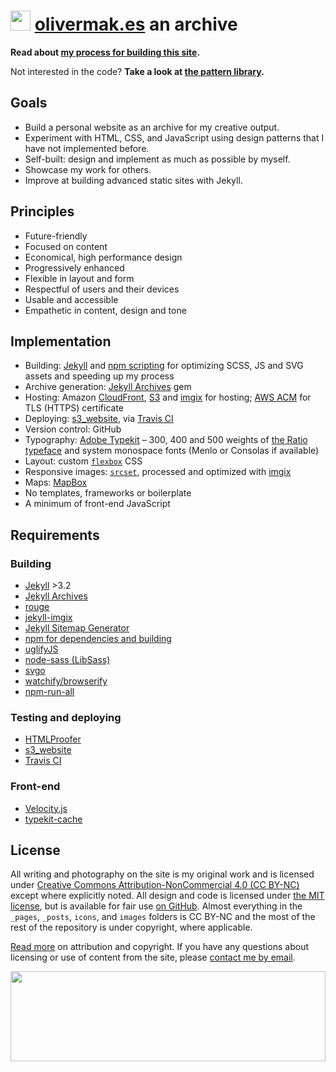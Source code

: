 # <a href="https://olivermak.es/"><img src="https://olivermak.es/icons/favicon32.svg" width="32" height="32"></a> <a href="https://olivermak.es/">olivermak.es</a> an archive

**Read about [my process for building this site](https://olivermak.es/2014/12/oliver-pattison/).**

Not interested in the code? **Take a look at [the pattern library](https://olivermak.es/patterns/).**

## Goals

- Build a personal website as an archive for my creative output.
- Experiment with HTML, CSS, and JavaScript using design patterns that I have not implemented before.
- Self-built: design and implement as much as possible by myself.
- Showcase my work for others.
- Improve at building advanced static sites with Jekyll.

## Principles

- Future-friendly
- Focused on content
- Economical, high performance design
- Progressively enhanced
- Flexible in layout and form
- Respectful of users and their devices
- Usable and accessible
- Empathetic in content, design and tone

## Implementation

- Building: [Jekyll](http://jekyllrb.com) and [npm scripting](https://docs.npmjs.com/cli/run-script) for optimizing SCSS, JS and SVG assets and speeding up my process
- Archive generation: [Jekyll Archives](https://github.com/jekyll/jekyll-archives) gem
- Hosting: Amazon [CloudFront](https://aws.amazon.com/cloudfront/), [S3](https://aws.amazon.com/s3/) and [imgix](https://www.imgix.com) for hosting; [AWS ACM](https://aws.amazon.com/certificate-manager/) for TLS (HTTPS) certificate
- Deploying: [s3_website](https://github.com/laurilehmijoki/s3_website), via [Travis CI](https://travis-ci.org)
- Version control: GitHub
- Typography: [Adobe Typekit](https://typekit.com/colophons/hro5wuc) – 300, 400 and 500 weights of [the Ratio typeface](http://cargocollective.com/pstype/Ratio) and system monospace fonts (Menlo or Consolas if available)
- Layout: custom [`flexbox`](https://www.w3.org/TR/2016/CR-css-flexbox-1-20160301/) CSS
- Responsive images: [`srcset`](https://responsiveimages.org), processed and optimized with [imgix](https://www.imgix.com/)
- Maps: [MapBox](https://www.mapbox.com/)
- No templates, frameworks or boilerplate
- A minimum of front-end JavaScript

## Requirements

### Building

- [Jekyll](http://jekyllrb.com) >3.2
- [Jekyll Archives](https://github.com/jekyll/jekyll-archives)
- [rouge](https://github.com/jneen/rouge)
- [jekyll-imgix](https://github.com/imgix/jekyll-imgix)
- [Jekyll Sitemap Generator](https://github.com/jekyll/jekyll-sitemap)
- [npm for dependencies and building](https://www.npmjs.com)
- [uglifyJS](https://github.com/mishoo/UglifyJS2)
- [node-sass (LibSass)](https://github.com/sass/node-sass)
- [svgo](https://github.com/svg/svgo)
- [watchify/browserify](https://github.com/substack/watchify)
- [npm-run-all](https://github.com/mysticatea/npm-run-all)

### Testing and deploying

- [HTMLProofer](https://github.com/gjtorikian/html-proofer)
- [s3_website](https://github.com/laurilehmijoki/s3_website)
- [Travis CI](https://travis-ci.org)

### Front-end

- [Velocity.js](http://julian.com/research/velocity/)
- [typekit-cache](https://github.com/morris/typekit-cache)

## License

All writing and photography on the site is my original work and is licensed under [Creative Commons Attribution-NonCommercial 4.0 (CC BY-NC)](http://creativecommons.org/licenses/by-nc/4.0/) except where explicitly noted. All design and code is licensed under [the MIT license](https://olivermak.es/license/#mit), but is available for fair use [on GitHub](https://github.com/opattison/olivermakes). Almost everything in the `_pages`, `_posts`, `icons`, and `images` folders is CC BY-NC and the most of the rest of the repository is under copyright, where applicable.

[Read more](https://olivermak.es/license/) on attribution and copyright. If you have any questions about licensing or use of content from the site, please [contact me by email](oliverpattison@gmail.com).

<a href="https://olivermak.es/"><img src="https://olivermak.es/icons/favicon144.svg" width="100%" height="144"></a>
